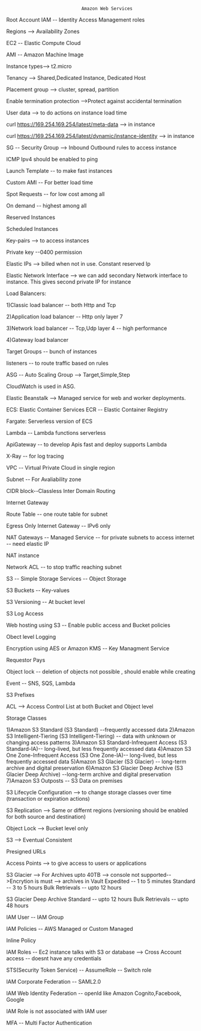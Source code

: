 
                                Amazon Web Services
Root Account
IAM -- Identity Access Management roles

Regions --> Availability Zones
                                
EC2 -- Elastic Compute Cloud  
 
AMI -- Amazon Machine Image

Instance types--> t2.micro  

Tenancy --> Shared,Dedicated Instance, Dedicated Host

Placement group --> cluster, spread, partition

Enable termination protection -->Protect against accidental termination

User data --> to do actions on instance load time

curl https://169.254.169.254/latest/meta-data --> in instance

curl https://169.254.169.254/latest/dynamic/instance-identity -->  in instance

SG -- Security Group --> Inbound Outbound rules to access instance

ICMP Ipv4 should be enabled to ping

Launch Template -- to make fast instances

Custom AMI -- For better load time

Spot Requests -- for low cost among all

On demand -- highest among all

Reserved Instances 

Scheduled Instances

Key-pairs --> to access instances

Private key --0400 permission

Elastic IPs --> billed when not in use. Constant reserved Ip

Elastic Network Interface --> we can add secondary Network interface to instance. This gives second private IP for instance


Load Balancers: 

1)Classic load balancer -- both Http and Tcp

2)Application load balancer -- Http only layer 7

3)Network load balancer -- Tcp,Udp layer 4 -- high performance

4)Gateway load balancer

Target Groups -- bunch of instances

listeners -- to route traffic based on rules

ASG -- Auto Scaling Group --> Target,Simple,Step

CloudWatch is used in ASG.


Elastic Beanstalk --> Managed service for web and worker deployments.

ECS: Elastic Container Services ECR -- Elastic Container Registry

Fargate: Serverless version of ECS

Lambda -- Lambda functions serverless

ApiGateway -- to develop Apis fast and deploy supports Lambda

X-Ray -- for log tracing

VPC -- Virtual Private Cloud in single region

Subnet -- For Avaliability zone

CIDR block--Classless Inter Domain Routing

Internet Gateway

Route Table -- one route table for subnet

Egress Only Internet Gateway -- IPv6 only

NAT Gateways -- Managed Service -- for private subnets to access internet -- need elastic IP

NAT instance

Network ACL -- to stop traffic reaching subnet

S3 -- Simple Storage Services -- Object Storage

S3 Buckets -- Key-values

S3 Versioning -- At bucket level

S3 Log Access

Web hosting using S3 -- Enable public access and Bucket policies

Obect level Logging

Encryption using AES or Amazon KMS -- Key Managment Service

Requestor Pays

Object lock -- deletion of objects not possible , should enable while creating

Event -- SNS, SQS, Lambda

S3 Prefixes

ACL --> Access Control List at both Bucket and Object level

Storage Classes

1)Amazon S3 Standard (S3 Standard) --frequently accessed data
2)Amazon S3 Intelligent-Tiering (S3 Intelligent-Tiering) --  data with unknown or changing access patterns
3)Amazon S3 Standard-Infrequent Access (S3 Standard-IA)-- long-lived, but less frequently accessed data
4)Amazon S3 One Zone-Infrequent Access (S3 One Zone-IA)-- long-lived, but less frequently accessed data
5)Amazon S3 Glacier (S3 Glacier) -- long-term archive and digital preservation
6)Amazon S3 Glacier Deep Archive (S3 Glacier Deep Archive) --long-term archive and digital preservation
7)Amazon S3 Outposts -- S3 Data on premises

S3 Lifecycle Configuration --> to change storage classes over time (transaction or expiration actions)

S3 Replication --> Same or differnt regions (versioning should be enabled for both source and destination)

Object Lock --> Bucket level only

S3 --> Eventual Consistent

Presigned URLs

Access Points  --> to give access to users or applications

S3 Glacier --> For Archives upto 40TB --> console not supported-->Encrytion is must --> archives in Vault
Expedited -- 1 to 5 minutes
Standard -- 3 to 5 hours
Bulk Retrievals -- upto 12 hours

S3 Glacier Deep Archive
Standard -- upto 12 hours
Bulk Retrievals -- upto 48 hours


IAM User -- IAM Group 

IAM Policies -- AWS Managed or Custom Managed

Inline Policy

IAM Roles -- Ec2 instance talks with S3 or database --> Cross Account access -- doesnt have any credentials

STS(Security Token Service) -- AssumeRole -- Switch role

IAM Corporate Federation -- SAML2.0

IAM Web Identity Federation -- openId like Amazon Cognito,Facebook, Google

IAM Role is not associated with IAM user

MFA -- Multi Factor Authentication




















 
















                              
                                